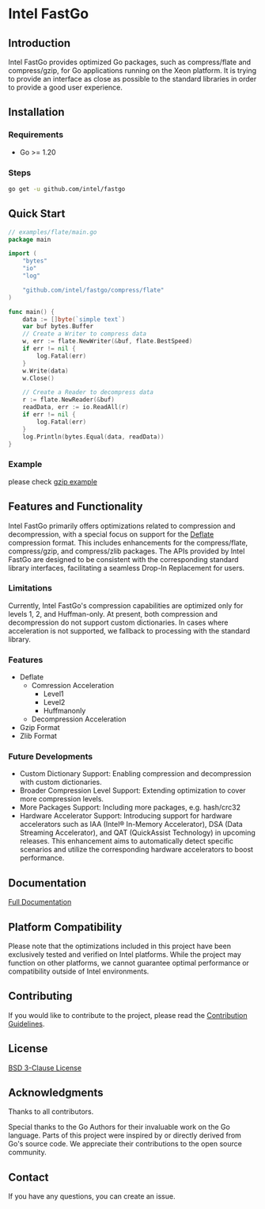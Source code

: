 # Intel FastGo 

## Introduction

Intel FastGo provides optimized Go packages, such as compress/flate and compress/gzip, for Go applications running on the Xeon platform. It is trying to provide an interface as close as possible to the standard libraries in order to provide a good user experience.

## Installation

### Requirements

- Go >= 1.20


### Steps

```sh
go get -u github.com/intel/fastgo
```

## Quick Start

```go
// examples/flate/main.go
package main

import (
	"bytes"
	"io"
	"log"

	"github.com/intel/fastgo/compress/flate"
)

func main() {
	data := []byte(`simple text`)
	var buf bytes.Buffer
	// Create a Writer to compress data
	w, err := flate.NewWriter(&buf, flate.BestSpeed)
	if err != nil {
		log.Fatal(err)
	}
	w.Write(data)
	w.Close()

	// Create a Reader to decompress data
	r := flate.NewReader(&buf)
	readData, err := io.ReadAll(r)
	if err != nil {
		log.Fatal(err)
	}
	log.Println(bytes.Equal(data, readData))
}

```

### Example 

please check [gzip example](examples/gzip/main.go)

## Features and Functionality

Intel FastGo primarily offers optimizations related to compression and decompression, with a special focus on support for the [Deflate](https://www.rfc-editor.org/rfc/rfc1951) compression format. This includes enhancements for the compress/flate, compress/gzip, and compress/zlib packages. The APIs provided by Intel FastGo are designed to be consistent with the corresponding standard library interfaces, facilitating a seamless Drop-In Replacement for users.

### Limitations

Currently, Intel FastGo's compression capabilities are optimized only for levels 1, 2, and Huffman-only. At present, both compression and decompression do not support custom dictionaries. In cases where acceleration is not supported, we fallback to processing with the standard library.

### Features
- Deflate
    - Comression Acceleration
        - Level1 
        - Level2
        - Huffmanonly
    - Decompression Acceleration
- Gzip Format
- Zlib Format

### Future Developments
- Custom Dictionary Support: Enabling compression and decompression with custom dictionaries.
- Broader Compression Level Support: Extending optimization to cover more compression levels.
- More Packages Support: Including more packages, e.g. hash/crc32 
- Hardware Accelerator Support: Introducing support for hardware accelerators such as IAA (Intel® In-Memory Accelerator), DSA (Data Streaming Accelerator), and QAT (QuickAssist Technology) in upcoming releases. This enhancement aims to automatically detect specific scenarios and utilize the corresponding hardware accelerators to boost performance.
 
## Documentation

[Full Documentation](https://pkg.go.dev/github.com/intel/fastgo)


## Platform Compatibility
Please note that the optimizations included in this project have been exclusively tested and verified on Intel platforms. While the project may function on other platforms, we cannot guarantee optimal performance or compatibility outside of Intel environments.

## Contributing

If you would like to contribute to the project, please read the [Contribution Guidelines](./CONTRIBUTING.md).


## License

[BSD 3-Clause License](./LICENSE)


## Acknowledgments

Thanks to all contributors.

Special thanks to the Go Authors for their invaluable work on the Go language. Parts of this project were inspired by or directly derived from Go's source code. We appreciate their contributions to the open source community.

## Contact
If you have any questions, you can create an issue.
